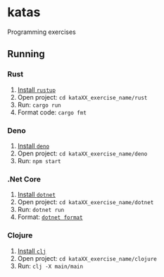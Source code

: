 # katas

Programming exercises

## Running

### Rust

1. [Install `rustup`](https://rustup.rs/)
2. Open project: `cd kataXX_exercise_name/rust`
3. Run: `cargo run`
4. Format code: `cargo fmt`

### Deno

1. [Install `deno`](https://deno.land/)
2. Open project: `cd kataXX_exercise_name/deno`
3. Run: `npm start`

### .Net Core

1. [Install `dotnet`](https://docs.microsoft.com/en-us/dotnet/core/install)
2. Open project: `cd kataXX_exercise_name/dotnet`
3. Run: `dotnet run`
4. Format: [`dotnet format`](https://github.com/dotnet/format#how-to-install)

### Clojure

1. [Install `clj`](https://clojure.org/guides/getting_started)
2. Open project: `cd kataXX_exercise_name/clojure`
3. Run: `clj -X main/main`
